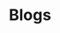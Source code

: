 ---
layout: page
title: Blogs
description: Have questions? I have answers.
background: '/img/blogs.jpg'
form: true
---